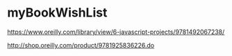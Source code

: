 # myBookWishList

https://www.oreilly.com/library/view/6-javascript-projects/9781492067238/

http://shop.oreilly.com/product/9781925836226.do
